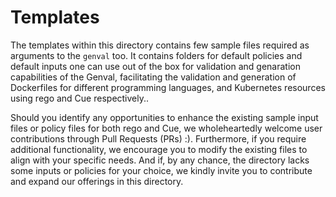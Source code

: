 # Templates

The templates within this directory contains few sample files required as arguments to the `genval` too. It contains folders for default policies and default inputs one can use out of the box for validation and genaration capabilities of the Genval, facilitating the validation and generation of Dockerfiles for different programming languages, and Kubernetes resources using rego and Cue respectively..


Should you identify any opportunities to enhance the existing sample input files or policy files for both rego and Cue, we wholeheartedly welcome user contributions through Pull Requests (PRs) :). Furthermore, if you require additional functionality, we encourage you to modify the existing files to align with your specific needs. And if, by any chance, the directory lacks some inputs or policies for your choice, we kindly invite you to contribute and expand our offerings in this directory.